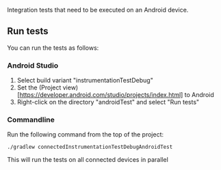 Integration tests that need to be executed on an Android device.

## Run tests

You can run the tests as follows:

### Android Studio

1. Select build variant "instrumentationTestDebug"
2. Set the (Project view)[https://developer.android.com/studio/projects/index.html] to Android 
3. Right-click on the directory "androidTest" and select "Run tests"

### Commandline

Run the following command from the top of the project:

    ./gradlew connectedInstrumentationTestDebugAndroidTest
    
This will run the tests on all connected devices in parallel